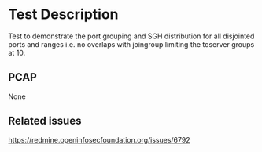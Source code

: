 # Test Description

Test to demonstrate the port grouping and SGH distribution for all disjointed
ports and ranges i.e. no overlaps with joingroup limiting the toserver groups
at 10.

## PCAP

None

## Related issues

https://redmine.openinfosecfoundation.org/issues/6792

